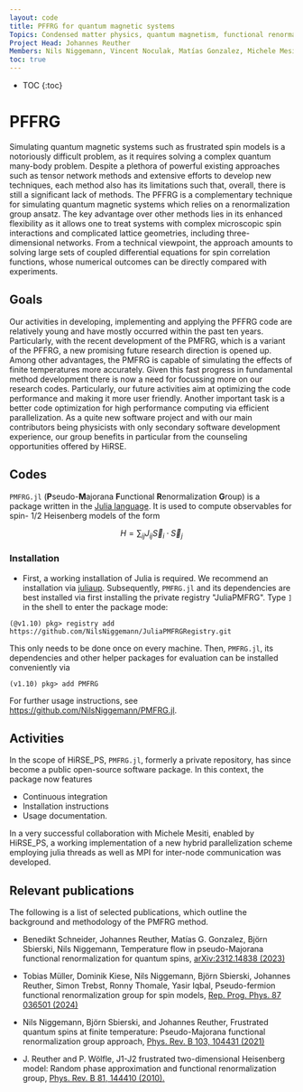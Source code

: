 ```yaml
---
layout: code
title: PFFRG for quantum magnetic systems
Topics: Condensed matter physics, quantum magnetism, functional renormalization group methods
Project Head: Johannes Reuther
Members: Nils Niggemann, Vincent Noculak, Matías Gonzalez, Michele Mesiti
toc: true
---
```


- TOC
{:toc}

# PFFRG

Simulating quantum magnetic systems such as frustrated spin models is a notoriously difficult problem, as it requires solving a complex quantum many-body problem. Despite a plethora of powerful existing approaches such as tensor network methods and extensive efforts to develop new techniques, each method also has its limitations such that, overall, there is still a significant lack of methods. The PFFRG is a complementary technique for simulating quantum magnetic systems which relies on a renormalization group ansatz. The key advantage over other methods lies in its enhanced flexibility as it allows one to treat systems with complex microscopic spin interactions and complicated lattice geometries, including three-dimensional networks. From a technical viewpoint, the approach amounts to solving large sets of coupled differential equations for spin correlation functions, whose numerical outcomes can be directly compared with experiments.

## Goals

Our activities in developing, implementing and applying the PFFRG code are relatively young and have mostly occurred within the past ten years. Particularly, with the recent development of the PMFRG, which is a variant of the PFFRG, a new promising future research direction is opened up. Among other advantages, the PMFRG is capable of simulating the effects of finite temperatures more accurately. Given this fast progress in fundamental method development there is now a need for focussing more on our research codes. Particularly, our future activities aim at optimizing the code performance and making it more user friendly. Another important task is a better code optimization for high performance computing via efficient parallelization.
As a quite new software project and with our main contributors being physicists with only secondary software development experience, our group benefits in particular from the counseling opportunities offered by HiRSE.

## Codes
`PMFRG.jl` (**P**seudo-**M**ajorana **F**unctional **R**enormalization **G**roup) is a package written in the [Julia language](https://julialang.org/). It is used to compute observables for spin- $1/2$ Heisenberg models of the form

$$
H = \sum_{ij} J_{ij} \vec{S}_i \cdot \vec{S}_j
$$
### Installation
- First, a working installation of Julia is required. We recommend an installation via [juliaup](https://github.com/JuliaLang/juliaup).
Subsequently, `PMFRG.jl` and its dependencies are best installed via first installing the private registry "JuliaPMFRG". Type `]` in the shell to enter the package mode:
```
(@v1.10) pkg> registry add https://github.com/NilsNiggemann/JuliaPMFRGRegistry.git
```
This only needs to be done once on every machine. Then, `PMFRG.jl`, its dependencies and other helper packages for evaluation can be installed conveniently via
```
(v1.10) pkg> add PMFRG
```
For further usage instructions, see https://github.com/NilsNiggemann/PMFRG.jl.
## Activities
In the scope of HiRSE_PS, `PMFRG.jl`, formerly a private repository, has since become a public open-source software package.
In this context, the package now features
- Continuous integration
- Installation instructions
- Usage documentation.

In a very successful collaboration with Michele Mesiti, enabled by HiRSE_PS, a working implementation of a new hybrid parallelization scheme employing julia threads as well as MPI for inter-node communication was developed. 

## Relevant publications
The following is a list of selected publications, which outline the background and methodology of the PMFRG method.

- Benedikt Schneider, Johannes Reuther, Matías G. Gonzalez, Björn Sbierski, Nils Niggemann, Temperature flow in pseudo-Majorana functional renormalization for quantum spins, [arXiv:2312.14838 (2023)](https://arxiv.org/abs/2312.14838)

- Tobias Müller, Dominik Kiese, Nils Niggemann, Björn Sbierski, Johannes Reuther, Simon Trebst, Ronny Thomale, Yasir Iqbal, Pseudo-fermion functional renormalization group for spin models,  [Rep. Prog. Phys. 87 036501 (2024)](https://doi.org/10.1088/1361-6633/ad208c)

- Nils Niggemann, Björn Sbierski, and Johannes Reuther, Frustrated quantum spins at finite temperature: Pseudo-Majorana functional renormalization group approach, [Phys. Rev. B 103, 104431 (2021)](https://journals.aps.org/prb/abstract/10.1103/PhysRevB.103.104431)

- J. Reuther and P. Wölfle, J1-J2 frustrated two-dimensional Heisenberg model: Random phase approximation and functional renormalization group, [Phys. Rev. B 81, 144410 (2010).](http://journals.aps.org/prb/abstract/10.1103/PhysRevB.81.144410)
